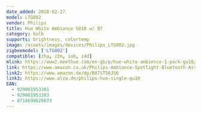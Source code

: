 ```yaml
---
date_added: 2020-02-27
model: LTG002
vendor: Philips
title: Hue White Ambiance GU10 w/ BT
category: bulb
supports: brightness, colortemp
image: /assets/images/devices/Philips_LTG002.jpg
zigbeemodel: ['LTG002']
compatible: [zha, z2m, iob, z4d]
mlink: https://www2.meethue.com/en-gb/p/hue-white-ambience-1-pack-gu10/8718699628673
link: https://www.amazon.co.uk/Philips-Ambiance-Spotlight-Bluetooth-Assistant/dp/B07ST56JS6
link2: https://www.amazon.de/dp/B07ST56JS6 
link3: https://www.alza.de/philips-hue-single-gu10
EAN: 
  - 929001953301
  - 929001953303
  - 8718699628673
---
```

